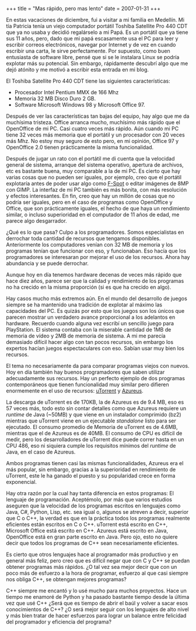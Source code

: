 +++
title = "Mas rápido, pero mas lento"
date = 2007-01-31
+++

En estas vacaciones de diciembre, fui a visitar a mi familia en Medellín. Mi tía Patricia tenía un viejo computador portátil Toshiba Satellite Pro 440 CDT que ya no usaba y decidió regalárselo a mi Papá. Es un portátil que ya tiene sus 11 años, pero, dado que mi papá escasamente usa el PC para leer y escribir correos electrónicos, navegar por Internet y de vez en cuando escribir una carta, le sirve perfectamente. Por supuesto, como buen entusiasta de software libre, pensé que si se le instalara Linux se podría explotar más su potencial. Sin embargo, rápidamente descubrí algo que me dejó atónito y me motivó a escribir esta entrada en mi blog.

El Toshiba Satellite Pro 440 CDT tiene las siguientes características:

* Procesador Intel Pentium MMX de 166 Mhz
* Memoria 32 MB Disco Duro 2 GB.
* Software Microsoft Windows 98 y Microsoft Office 97.

Después de ver las características tan bajas del equipo, hay algo que me da muchísima tristeza. Office arranca mucho, muchísimo más rápido que el OpenOffice de mi PC. Casi cuatro veces más rápido. Aún cuando mi PC tiene 32 veces más memoria que el portátil y un procesador con 20 veces más Mhz. No estoy muy seguro de esto pero, en mi opinión, Office 97 y OpenOffice 2.0 tienen prácticamente la misma funcionalidad.

Después de jugar un rato con el portátil me di cuenta que la velocidad general de sistema, arranque del sistema operativo, apertura de archivos, etc es bastante buena, muy comparable a la de mi PC. Es cierto que hay varias cosas que no pueden ser iguales, por ejemplo, creo que el portátil explotaría antes de poder usar algo como [F-Spot](http://f-spot.org/) o editar imágenes de 8MP con GIMP. La interfaz de mi PC también es más bonita, con más resolución y efectos interesantes. En fin, creo que hay un millón de cosas que no podría ser iguales, pero en el caso de programas como OpenOffice y Office, que son prácticamente iguales, el hecho de que haya un rendimiento similar, o incluso superioridad en el computador de 11 años de edad, me parece algo desgarrador.

¿Qué es lo que pasa? Culpo a los programadores. Somos especialistas en derrochar toda cantidad de recursos que tengamos disponibles. Anteriormente los computadores venían con 32 MB de memoria y los programas tenían que funcionar con eso, y funcionaban. Eso hacía que los programadores se interesaran por mejorar el uso de los recursos. Ahora hay abundancia y se puede derrochar.

Aunque hoy en día tenemos hardware decenas de veces más rápido que hace diez años, parece ser que la calidad y rendimiento de los programas no ha crecido en la misma proporción (si es que ha crecido en algo).

Hay casos mucho más extremos aún. En el mundo del desarrollo de juegos siempre se ha mantenido una tradición de explotar al máximo las capacidades del PC. Es quizás por esto que los juegos son los únicos que parecen mostrar un verdadero avance proporcional a los adelantos en hardware. Recuerdo cuando alguna vez escribí un sencillo juego para PlayStation. El sistema contaba con la miserable cantidad de 1MB de memoria de vídeo y 2MB de memoria de sistema. A mi me parecía demasiado difícil hacer algo con tan pocos recursos, sin embargo los expertos hacían juegos espectaculares con eso. Sabían usar muy bien los recursos.

El tema no necesariamente da para comparar programas viejos con nuevos. Hoy en día también hay buenos programadores que saben utilizar adecuadamente sus recursos. Hay un perfecto ejemplo de dos programas contemporáneos que tienen funcionalidad muy similar pero difieren enormemente en el uso de recursos: [uTorrent](http://www.utorrent.com/) y [Azureus](http://azureus.sourceforge.net/).

La descarga de uTorrent es de 170KB, la de Azureus es de 9.4 MB, eso es 57 veces más, todo esto sin contar detalles como que Azureus requiere un _runtime_ de Java (~50MB) y que viene en un instalador comprimido (bz2) mientras que uTorrent viene en un ejecutable _standalone_ listo para ser ejecutado. El consumo promedio de Memoria de uTorrent es de 4.6MB, mientras que el de Azureus es de 40MB. El consumo de CPU es difícil de medir, pero los desarrolladores de uTorrent dice puede correr hasta en un CPU 486, eso ni siquiera cumple los requisitos mínimos del _runtime_ de Java, en el caso de Azureus.

Ambos programas tienen casi las mismas funcionalidades, Azureus era el más popular, sin embargo, gracias a la superioridad en rendimiento de uTorrent, este le ha ganado el puesto y su popularidad crece en forma exponencial.

Hay otra razón por la cual hay tanta diferencia en estos programas: El lenguaje de programación. Aceptémolo, por más que varios estudios aseguren que la velocidad de los programas escritos en lenguajes como Java, C#, Python, Lisp, etc. sea igual o, algunos se atreven a decir, superior que C o C++, la verdad es que en la práctica todos los programas realmente eficientes están escritos en C o C++. uTorrent está escrito en C++, Microsoft Office está escrito en C++. Azureus está escrito en Java, OpenOffice está en gran parte escrito en Java. Pero ojo, esto no quiere decir que todos los programas de C++ sean necesariamente eficientes.

Es cierto que otros lenguajes hace al programador más productivo y en general más feliz, pero creo que es difícil negar que con C y C++ se puedan obtener programas más rápidos. ¿O tal vez sea mejor decir que con un poco más de esfuerzo a la hora de programar, esfuerzo al que casi siempre nos obliga C++, se obtengan mejores programas?

C++ siempre me encantó y lo usé mucho para muchos proyectos. Hace un tiempo me enamoré de Python y ha pasado bastante tiempo desde la última vez que usé C++ ¿Será que es tiempo de abrir el baúl y volver a sacar esos conocimientos de C++? ¿O será mejor seguir con los lenguajes de alto nivel y más bien tratar de hacer esfuerzos para lograr un balance entre felicidad del programador y eficiencia del programa?
